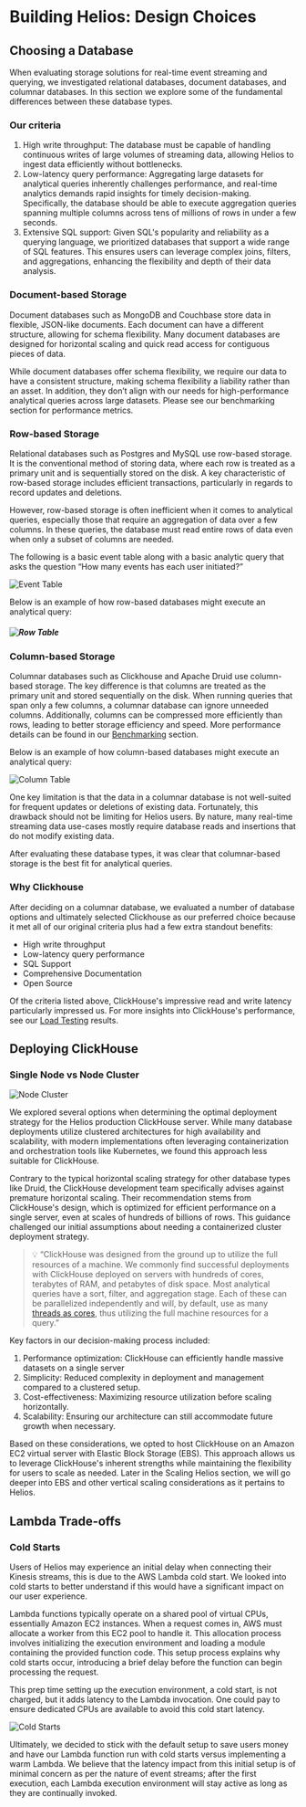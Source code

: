 # Building Helios: Design Choices

## Choosing a Database

When evaluating storage solutions for real-time event streaming and querying, we investigated relational databases, document databases, and columnar databases. In this section we explore some of the fundamental differences between these database types.

### Our criteria

1. High write throughput: The database must be capable of handling continuous writes of large volumes of streaming data, allowing Helios to ingest data efficiently without bottlenecks.
2. Low-latency query performance: Aggregating large datasets for analytical queries inherently challenges performance, and real-time analytics demands rapid insights for timely decision-making. Specifically, the database should be able to execute aggregation queries spanning multiple columns across tens of millions of rows in under a few seconds.
3. Extensive SQL support: Given SQL's popularity and reliability as a querying language, we prioritized databases that support a wide range of SQL features. This ensures users can leverage complex joins, filters, and aggregations, enhancing the flexibility and depth of their data analysis.

### Document-based Storage

Document databases such as MongoDB and Couchbase store data in flexible, JSON-like documents. Each document can have a different structure, allowing for schema flexibility. Many document databases are designed for horizontal scaling and quick read access for contiguous pieces of data.

While document databases offer schema flexibility, we require our data to have a consistent structure, making schema flexibility a liability rather than an asset. In addition, they don’t align with our needs for high-performance analytical queries across large datasets. Please see our benchmarking section for performance metrics.

### Row-based Storage

Relational databases such as Postgres and MySQL use row-based storage. It is the conventional method of storing data, where each row is treated as a primary unit and is sequentially stored on the disk. A key characteristic of row-based storage includes efficient transactions, particularly in regards to record updates and deletions.

However, row-based storage is often inefficient when it comes to analytical queries, especially those that require an aggregation of data over a few columns. In these queries, the database must read entire rows of data even when only a subset of columns are needed.

The following is a basic event table along with a basic analytic query that asks the question “How many events has each user initiated?”

![Event Table](public/case_study/eventtable.png)

Below is an example of how row-based databases might execute an analytical query:

##### ![Row Table](public/case_study/rowbased.png)

#####

### Column-based Storage

Columnar databases such as Clickhouse and Apache Druid use column-based storage. The key difference is that columns are treated as the primary unit and stored sequentially on the disk. When running queries that span only a few columns, a columnar database can ignore unneeded columns. Additionally, columns can be compressed more efficiently than rows, leading to better storage efficiency and speed. More performance details can be found in our [Benchmarking](./load-testing.md#benchmarking) section.

Below is an example of how column-based databases might execute an analytical query:

![Column Table](public/case_study/columnbased.png)

One key limitation is that the data in a columnar database is not well-suited for frequent updates or deletions of existing data. Fortunately, this drawback should not be limiting for Helios users. By nature, many real-time streaming data use-cases mostly require database reads and insertions that do not modify existing data.

After evaluating these database types, it was clear that columnar-based storage is the best fit for analytical queries.

### Why Clickhouse

After deciding on a columnar database, we evaluated a number of database options and ultimately selected Clickhouse as our preferred choice because it met all of our original criteria plus had a few extra standout benefits:

- High write throughput
- Low-latency query performance
- <TippyWrapper content="Provides the most support for ANSI SQL compared to the other columnar databases we evaluated such as Apache Druid and Apache Pinot, allowing users to leverage familiar query syntax and features">SQL Support</TippyWrapper>
- Comprehensive Documentation
- Open Source

Of the criteria listed above, ClickHouse's impressive read and write latency particularly impressed us. For more insights into ClickHouse's performance, see our [Load Testing](./load-testing.md) results.

## Deploying ClickHouse

### Single Node vs Node Cluster

![Node Cluster](public/case_study/node_cluster_opt.png)

We explored several options when determining the optimal deployment strategy for the Helios production ClickHouse server. While many database deployments utilize clustered architectures for high availability and scalability, with modern implementations often leveraging containerization and orchestration tools like Kubernetes, we found this approach less suitable for ClickHouse.

Contrary to the typical horizontal scaling strategy for other database types like Druid, the ClickHouse development team specifically advises against premature horizontal scaling. Their recommendation stems from ClickHouse's design, which is optimized for efficient performance on a single server, even at scales of hundreds of billions of rows. This guidance challenged our initial assumptions about needing a containerized cluster deployment strategy.

> 💡 “ClickHouse was designed from the ground up to utilize the full resources of a machine. We commonly find successful deployments with ClickHouse deployed on servers with hundreds of cores, terabytes of RAM, and petabytes of disk space. Most analytical queries have a sort, filter, and aggregation stage. Each of these can be parallelized independently and will, by default, use as many [threads as cores](https://clickhouse.com/docs/en/operations/settings/settings/#settings-max_threads), thus utilizing the full machine resources for a query.”

Key factors in our decision-making process included:

1. Performance optimization: ClickHouse can efficiently handle massive datasets on a single server
2. Simplicity: Reduced complexity in deployment and management compared to a clustered setup.
3. Cost-effectiveness: Maximizing resource utilization before scaling horizontally.
4. Scalability: Ensuring our architecture can still accommodate future growth when necessary.

Based on these considerations, we opted to host ClickHouse on an Amazon EC2 virtual server with Elastic Block Storage (EBS). This approach allows us to leverage ClickHouse's inherent strengths while maintaining the flexibility for users to scale as needed. Later in the Scaling Helios section, we will go deeper into EBS and other vertical scaling considerations as it pertains to Helios.

## Lambda Trade-offs

### Cold Starts

Users of Helios may experience an initial delay when connecting their Kinesis streams, this is due to the AWS Lambda cold start. We looked into cold starts to better understand if this would have a significant impact on our user experience.

Lambda functions typically operate on a shared pool of virtual CPUs, essentially Amazon EC2 instances. When a request comes in, AWS must allocate a worker from this EC2 pool to handle it. This allocation process involves initializing the execution environment and loading a module containing the provided function code. This setup process explains why cold starts occur, introducing a brief delay before the function can begin processing the request.

This prep time setting up the execution environment, a cold start, is not charged, but it adds latency to the Lambda invocation. One could pay to ensure dedicated CPUs are available to avoid this cold start latency.

![Cold Starts](public/case_study/lambdacoldstarts.png)

Ultimately, we decided to stick with the default setup to save users money and have our Lambda function run with cold starts versus implementing a warm Lambda. We believe that the latency impact from this initial setup is of minimal concern as per the nature of event streams; after the first execution, each Lambda execution environment will stay active as long as they are continually invoked.


